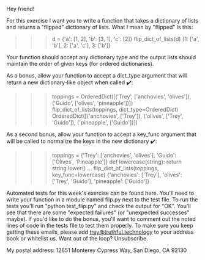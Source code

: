 Hey friend!

For this exercise I want you to write a function that takes a dictionary of lists and returns a "flipped" dictionary of lists. What I mean by "flipped" is this:
>>> d = {'a': [1, 2], 'b': [3, 1], 'c': [2]}
>>> flip_dict_of_lists(d)
{1:  ['a', 'b'], 2: ['a', 'c'], 3: ['b']}

Your function should accept any dictionary type and the output lists should maintain the order of given keys (for ordered dictionaries).

As a bonus, allow your function to accept a dict_type argument that will return a new dictionary-like object when called ✔️:
>>> toppings = OrderedDict([('Trey', ['anchovies', 'olives']), ('Guido', ['olives', 'pineapple'])])
>>> flip_dict_of_lists(toppings, dict_type=OrderedDict)
OrderedDict([('anchovies', ['Trey']), ('olives', ['Trey', 'Guido']), ('pineapple', ['Guido'])])

As a second bonus, allow your function to accept a key_func argument that will be called to normalize the keys in the new dictionary  ✔️:
>>> toppings = {'Trey': ['anchovies', 'olives'], 'Guido': ['Olives', 'Pineapple']}
>>> def lowercase(string): return string.lower()
...
>>> flip_dict_of_lists(toppings, key_func=lowercase)
{'anchovies': ['Trey'], 'olives': ['Trey', 'Guido'], 'pineapple': ['Guido']}

Automated tests for this week's exercise can be found here. You'll need to write your function in a module named flip.py next to the test file. To run the tests you'll run "python test_flip.py" and check the output for "OK". You'll see that there are some "expected failures" (or "unexpected successes" maybe). If you'd like to do the bonus, you'll want to comment out the noted lines of code in the tests file to test them properly.
To make sure you keep getting these emails, please add trey@truthful.technology to your address book or whitelist us. Want out of the loop? Unsubscribe.

My postal address: 12651 Monterey Cypress Way, San Diego, CA 92130